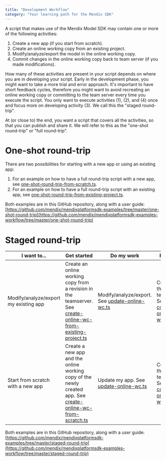 ```yaml
---
title: "Development Workflow"
category: "Your learning path for the Mendix SDK"
---
```

A script that makes use of the Mendix Model SDK may contain one or more of the following activities:

1.  Create a new app (if you start from scratch).
2.  Create an online working copy from an existing project.
3.  Modify/analyze/export the model in the online working copy.
4.  Commit changes in the online working copy back to team server (if you made modifications).

How many of these activities are present in your script depends on where you are in developing your script. Early in the development phase, you might want to take a more trial and error approach. It's important to have short feedback cycles, therefore you might want to avoid recreating an online working copy or committing to the team server every time you execute the script. You only want to execute activities (1), (2), and (4) once and focus more on developing activity (3). We call this the "staged round-trip".

At (or close to) the end, you want a script that covers all the activities, so that you can publish and share it. We will refer to this as the "one-shot round-trip" or "full round-trip".

# One-shot round-trip

There are two possibilities for starting with a new app or using an existing app:

1.  For an example on how to have a full round-trip script with a new app, see [one-shot-round-trip-from-scratch.ts](https://github.com/mendix/mendixplatformsdk-examples-workflow/blob/master/one-shot-round-trip/one-shot-round-trip-from-scratch.ts).
2.  For an example on how to have a full round-trip script with an existing app, see [one-shot-round-trip-from-existing-project.ts](https://github.com/mendix/mendixplatformsdk-examples-workflow/blob/master/one-shot-round-trip/one-shot-round-trip-from-existing-project.ts).

Both examples are in this GitHub repository, along with a user guide: [https://github.com/mendix/mendixplatformsdk-examples/tree/master/one-shot-round-trip](https://github.com/mendix/mendixplatformsdk-examples-workflow/tree/master/one-shot-round-trip)

# Staged round-trip

| I want to... | Get started | Do my work | Finish up |
| --- | --- | --- | --- |
| Modify/analyze/export my existing app | Create an online working copy from a revision in the teamserver. See [create-online-wc-from-existing-project.ts](https://github.com/mendix/mendixplatformsdk-examples-workflow/blob/master/staged-round-trip/create-online-wc-from-existing-project.ts) | Modify/analyze/export. See [update-online-wc.ts](https://github.com/mendix/mendixplatformsdk-examples-workflow/blob/master/staged-round-trip/update-online-wc.ts) | Commit to the teamserver. See [commit-online-wc.ts](https://github.com/mendix/mendixplatformsdk-examples-workflow/blob/master/staged-round-trip/commit-online-wc.ts) |
| Start from scratch with a new app | Create a new app and the online working copy of the newly created app. See [create-online-wc-from-scratch.ts](https://github.com/mendix/mendixplatformsdk-examples-workflow/blob/master/staged-round-trip/create-online-wc-from-scratch.ts) | Update my app. See [update-online-wc.ts](https://github.com/mendix/mendixplatformsdk-examples-workflow/blob/master/staged-round-trip/update-online-wc.ts) | Commit to the teamserver. See [commit-online-wc.ts](https://github.com/mendix/mendixplatformsdk-examples-workflow/blob/master/staged-round-trip/commit-online-wc.ts) |

Both examples are in this GitHub repository, along with a user guide: [https://github.com/mendix/mendixplatformsdk-examples/tree/master/staged-round-trip](https://github.com/mendix/mendixplatformsdk-examples-workflow/tree/master/staged-round-trip)
